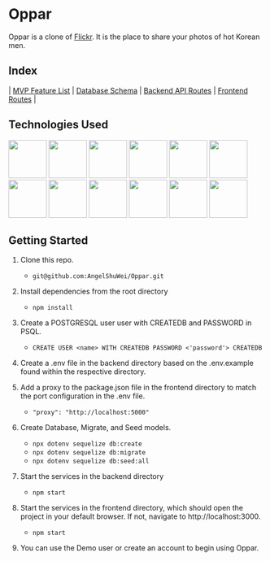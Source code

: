 # Oppar
Oppar is a clone of [Flickr](https://www.flickr.com/). It is the place to share your photos of hot Korean men.

## Index
| [MVP Feature List](https://github.com/AngelShuWei/Oppar/wiki/MVP-Feature-List) | [Database Schema](https://github.com/AngelShuWei/Oppar/wiki/Database-Schema) | [Backend API Routes](https://github.com/AngelShuWei/Oppar/wiki/Backend-API-Routes) | [Frontend Routes](https://github.com/AngelShuWei/Oppar/wiki/Frontend-Routes) |

## Technologies Used
<img src="https://cdn.jsdelivr.net/gh/devicons/devicon/icons/javascript/javascript-plain.svg" style="width:75px;" />
<img src="https://cdn.jsdelivr.net/gh/devicons/devicon/icons/nodejs/nodejs-original-wordmark.svg" style="width:75px;" />
<img src="https://cdn.jsdelivr.net/gh/devicons/devicon/icons/react/react-original-wordmark.svg" style="width:75px;" />
<img src="https://cdn.jsdelivr.net/gh/devicons/devicon/icons/redux/redux-original.svg" style="width:75px;" />
<img src="https://cdn.jsdelivr.net/gh/devicons/devicon/icons/express/express-original-wordmark.svg" style="width:75px;" />
<img src="https://cdn.jsdelivr.net/gh/devicons/devicon/icons/postgresql/postgresql-original-wordmark.svg" style="width:75px;" />
<img src="https://cdn.jsdelivr.net/gh/devicons/devicon/icons/sequelize/sequelize-plain-wordmark.svg" style="width:75px;" />
<img src="https://cdn.jsdelivr.net/gh/devicons/devicon/icons/html5/html5-plain-wordmark.svg" style="width:75px;" />
<img src="https://cdn.jsdelivr.net/gh/devicons/devicon/icons/css3/css3-plain-wordmark.svg" style="width:75px;" />
<img src="https://cdn.jsdelivr.net/gh/devicons/devicon/icons/git/git-original.svg" style="width:75px;" />
<img src="https://cdn.jsdelivr.net/gh/devicons/devicon/icons/vscode/vscode-original-wordmark.svg" style="width:75px;" />
<img src="https://cdn.jsdelivr.net/gh/devicons/devicon/icons/heroku/heroku-plain-wordmark.svg" style="width:75px;" />

## Getting Started
1. Clone this repo.
   * `git@github.com:AngelShuWei/Oppar.git`

2. Install dependencies from the root directory
   * `npm install`

3. Create a POSTGRESQL user user with CREATEDB and PASSWORD in PSQL.
   * `CREATE USER <name> WITH CREATEDB PASSWORD <'password'> CREATEDB`

4. Create a .env file in the backend directory based on the .env.example found within the respective directory.

5. Add a proxy to the package.json file in the frontend directory to match the port configuration in the .env file.
   * `"proxy": "http://localhost:5000"`

6. Create Database, Migrate, and Seed models.
   * `npx dotenv sequelize db:create`
   * `npx dotenv sequelize db:migrate`
   * `npx dotenv sequelize db:seed:all`

7. Start the services in the backend directory
   * `npm start`

8. Start the services in the frontend directory, which should open the project in your default browser. If not, navigate to http://localhost:3000.
   * `npm start`
   
9. You can use the Demo user or create an account to begin using Oppar.
